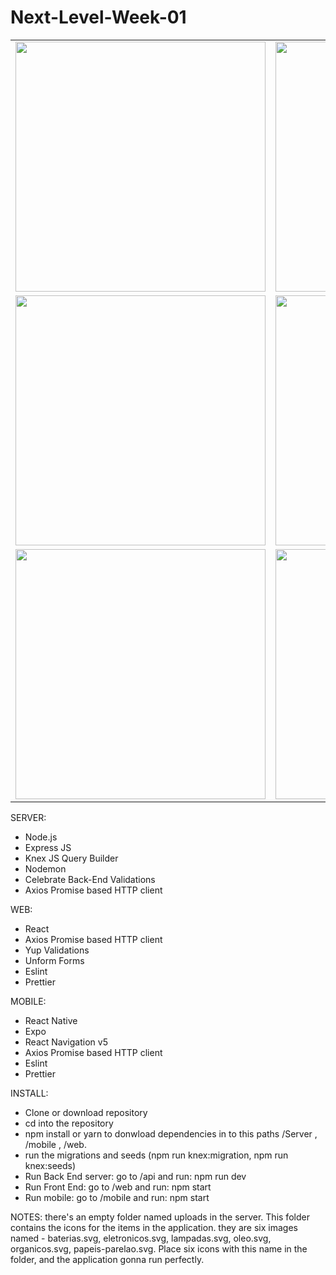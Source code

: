 # Next-Level-Week-01
| | |
|:------------------------:|:-------------------------:|
|<img src="https://user-images.githubusercontent.com/62811999/84574240-89a38880-ad7b-11ea-8daa-538a55f14062.png" width="400">|<img src="https://user-images.githubusercontent.com/62811999/84574247-90320000-ad7b-11ea-8df0-7dd5c4c40ba4.png" width="400">|
|<img src="https://user-images.githubusercontent.com/62811999/84574251-91fbc380-ad7b-11ea-879f-9d0c70db743f.png" width="400">|<img src="https://user-images.githubusercontent.com/62811999/84574245-8e683c80-ad7b-11ea-8c50-1228d1ff93bf.png" width="400">|
|<img src="https://user-images.githubusercontent.com/62811999/84574629-020b4900-ad7e-11ea-9ccb-ef819e045511.gif" height="400">|<img src="https://user-images.githubusercontent.com/62811999/84574652-367f0500-ad7e-11ea-9ccf-42ce3206d0ba.gif" height="400">|


SERVER:
- Node.js
- Express JS
- Knex JS Query Builder
- Nodemon
- Celebrate Back-End Validations
- Axios Promise based HTTP client

WEB:
- React
- Axios Promise based HTTP client
- Yup Validations
- Unform Forms
- Eslint
- Prettier

MOBILE:
- React Native
- Expo
- React Navigation v5
- Axios Promise based HTTP client
- Eslint
- Prettier

INSTALL:

- Clone or download repository
- cd into the repository
- npm install or yarn to donwload dependencies in to this paths /Server , /mobile , /web.
- run the migrations and seeds (npm run knex:migration, npm run knex:seeds)
- Run Back End server: go to /api and run: npm run dev
- Run Front End: go to /web and run: npm start
- Run mobile: go to /mobile and run: npm start

NOTES: there's an empty folder named uploads in the server. This folder contains the icons for the items in the application. they are six images named -  baterias.svg, eletronicos.svg, lampadas.svg, oleo.svg, organicos.svg, papeis-parelao.svg. Place six icons with this name in the folder, and the application gonna run perfectly.
